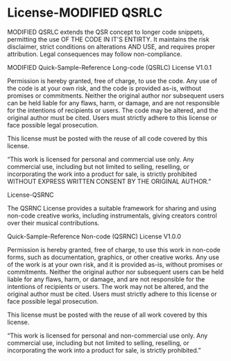 # License-MODIFIED QSRLC
MODIFIED QSRLC extends the QSR concept to longer code snippets, permitting the use OF THE CODE IN IT'S ENTIRTY. It maintains the risk disclaimer, strict conditions on alterations AND USE, and requires proper attribution. Legal consequences may follow non-compliance.

MODIFIED Quick-Sample-Reference Long-code (QSRLC) License V1.0.1

Permission is hereby granted, free of charge, to use the code. Any use of the code is at your own risk, and the code is provided as-is, without promises or commitments. Neither the original author nor subsequent users can be held liable for any flaws, harm, or damage, and are not responsible for the intentions of recipients or users. The code may be altered, and the original author must be cited. Users must strictly adhere to this license or face possible legal prosecution.

This license must be posted with the reuse of all code covered by this license.

“This work is licensed for personal and commercial use only. Any commercial use, including but not limited to selling, reselling, or incorporating the work into a product for sale, is strictly prohibited WITHOUT EXPRESS WRITTEN CONSENT BY THE ORIGINAL AUTHOR.”



License-QSRNC

The QSRNC License provides a suitable framework for sharing and using non-code creative works, including instrumentals, giving creators control over their musical contributions.

Quick-Sample-Reference Non-code (QSRNC) License V1.0.0

Permission is hereby granted, free of charge, to use this work in non-code forms, such as documentation, graphics, or other creative works. Any use of the work is at your own risk, and it is provided as-is, without promises or commitments. Neither the original author nor subsequent users can be held liable for any flaws, harm, or damage, and are not responsible for the intentions of recipients or users. The work may not be altered, and the original author must be cited. Users must strictly adhere to this license or face possible legal prosecution.

This license must be posted with the reuse of all work covered by this license.

“This work is licensed for personal and non-commercial use only. Any commercial use, including but not limited to selling, reselling, or incorporating the work into a product for sale, is strictly prohibited.”



